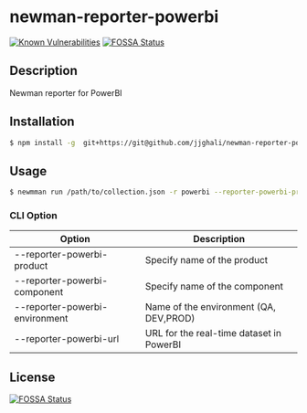 # newman-reporter-powerbi

[![Known Vulnerabilities](https://snyk.io/test/github/jjghali/newman-reporter-powerbi/badge.svg?targetFile=package.json)](https://snyk.io/test/github/jjghali/newman-reporter-powerbi?targetFile=package.json)
[![FOSSA Status](https://app.fossa.com/api/projects/git%2Bgithub.com%2Fjjghali%2Fnewman-reporter-powerbi.svg?type=shield)](https://app.fossa.com/projects/git%2Bgithub.com%2Fjjghali%2Fnewman-reporter-powerbi?ref=badge_shield)

## Description
Newman reporter for PowerBI

## Installation
```bash
$ npm install -g  git+https://git@github.com/jjghali/newman-reporter-powerbi.git
```
## Usage

```bash
$ newmman run /path/to/collection.json -r powerbi --reporter-powerbi-product <product-name> --reporter-powerbi-component <component-name> --reporter-powerbi-environment <env> --reporter-powerbi-url <URL to API endpoint>
```
### CLI Option
| Option                                        | Description                              |
| --------------------------------------------- | ---------------------------------------- |
| --reporter-powerbi-product <product-name>     | Specify name of the product              |
| --reporter-powerbi-component <component-name> | Specify name of the component            |
| --reporter-powerbi-environment <env>          | Name of the environment (QA, DEV,PROD)   |
| --reporter-powerbi-url <URL to API endpoint>  | URL for the real-time dataset in PowerBI |


## License
[![FOSSA Status](https://app.fossa.com/api/projects/git%2Bgithub.com%2Fjjghali%2Fnewman-reporter-powerbi.svg?type=large)](https://app.fossa.com/projects/git%2Bgithub.com%2Fjjghali%2Fnewman-reporter-powerbi?ref=badge_large)